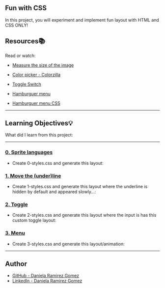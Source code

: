 ## Fun with CSS

In this project, you will experiment and implement fun layout with HTML and CSS ONLY!

## Resources:books:
Read or watch:
* [Measure the size of the image](https://www.toptal.com/developers/css/sprite-generator/)
* [Color picker - Colorzilla](https://chrome.google.com/webstore/detail/colorzilla/bhlhnicpbhignbdhedgjhgdocnmhomnp)
 * [Toggle Switch](https://www.w3schools.com/howto/howto_css_switch.asp)

 * [Hamburguer menu](https://blog.aulaformativa.com/fantasticas-animaciones-de-codepen-para-tu-hamburger-menu/)

 * [Hamburguer menu CSS](https://dev.to/tognola/menu-hamburguesa-solo-con-css-facil-1doc)

---
## Learning Objectives:bulb:
What did I learn from this project:

---

### [0. Sprite languages](./0-styles.css)
* Create 0-styles.css and generate this layout:


### [1. Move the (under)line](./1-styles.css)
* Create 1-styles.css and generate this layout where the underline is hidden by default and appeared slowly…:


### [2. Toggle](./2-styles.css)
* Create 2-styles.css and generate this layout where the input is has this custom toggle layout:


### [3. Menu](./3-styles.css)
* Create 3-styles.css and generate this layout/animation:

---

## Author
* [GitHub - Daniela Ramirez Gomez](https://github.com/danyramirezg)
* [LinkedIn - Daniela Ramirez Gomez](https://www.linkedin.com/in/danielaramirezgomez/)